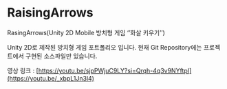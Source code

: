 # RaisingArrows
RasingArrows(Unity 2D Mobile 방치형 게임 ‘’화살 키우기’’)

Unity 2D로 제작된 방치형 게임 포트폴리오 입니다. 현재 Git Repository에는 프로젝트에서 구현된 소스파일만 있습니다.

영상 링크 : [https://youtu.be/sjpPWjuC9LY?si=Qrqh-4q3v9NYftpI](https://youtu.be/_xbpL1Jn3l4)
